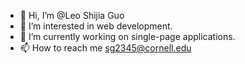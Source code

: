 - 👋 Hi, I’m @Leo Shijia Guo
- 👀 I’m interested in web development. 
- 🌱 I’m currently working on single-page applications. 
- 📫 How to reach me sg2345@cornell.edu 
